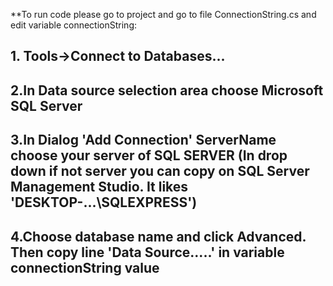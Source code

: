 **To run code please go to project and go to file ConnectionString.cs and edit variable connectionString:
  ## 1. Tools->Connect to Databases...
  ## 2.In Data source selection area choose Microsoft SQL Server
  ## 3.In Dialog 'Add Connection' ServerName choose your server of SQL SERVER (In drop down if not server you can copy on SQL Server Management Studio. It likes 'DESKTOP-...\SQLEXPRESS')
  ## 4.Choose database name and click Advanced. Then copy line 'Data Source.....' in variable connectionString value
  
